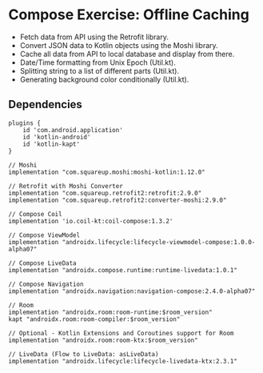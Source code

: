 # Compose Exercise: Offline Caching
- Fetch data from API using the Retrofit library.
- Convert JSON data to Kotlin objects using the Moshi library.
- Cache all data from API to local database and display from there.
- Date/Time formatting from Unix Epoch (Util.kt).
- Splitting string to a list of different parts (Util.kt).
- Generating background color conditionally (Util.kt).

## Dependencies
```
plugins {
    id 'com.android.application'
    id 'kotlin-android'
    id 'kotlin-kapt'
}
```

```
// Moshi
implementation "com.squareup.moshi:moshi-kotlin:1.12.0"

// Retrofit with Moshi Converter
implementation "com.squareup.retrofit2:retrofit:2.9.0"
implementation "com.squareup.retrofit2:converter-moshi:2.9.0"

// Compose Coil
implementation 'io.coil-kt:coil-compose:1.3.2'

// Compose ViewModel
implementation "androidx.lifecycle:lifecycle-viewmodel-compose:1.0.0-alpha07"

// Compose LiveData
implementation "androidx.compose.runtime:runtime-livedata:1.0.1"

// Compose Navigation
implementation "androidx.navigation:navigation-compose:2.4.0-alpha07"

// Room
implementation "androidx.room:room-runtime:$room_version"
kapt "androidx.room:room-compiler:$room_version"

// Optional - Kotlin Extensions and Coroutines support for Room
implementation "androidx.room:room-ktx:$room_version"

// LiveData (Flow to LiveData: asLiveData)
implementation "androidx.lifecycle:lifecycle-livedata-ktx:2.3.1"
```

